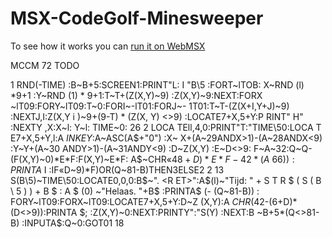 # MSX-CodeGolf-Minesweeper

To see how it works you can [run it on WebMSX](https://webmsx.org/?basic_run=tetris.bas&disk=https://github.com/Jacco/MSX-Minesweeper-Codegolf/blob/master/Minesweeper.dsk?raw=true)

MCCM 72 TODO

1 RND(-TlME) :B~B+5:SCREEN1:PRINT"L:
I "B\5 :FORT~lTOB: X~RND (l) *9+1 :Y~RND (1) *
9+1:T~T+(Z(X,Y)~9) :Z(X,Y)~9:NEXT:FORX ~lT09:FORY~lT09:T~0:FORI~-lT01:FORJ~- 1T01:T~T-(Z(X+I,Y+J)~9) :NEXTJ,I:Z(X,Y
i )~9+(9-T) * (Z(X, Y) <>9) :LOCATE7+X,5+Y:P RINT" H" :NEXTY ,X:X~l: Y~l: TIME~0: 26 2 LOCA TEll,4,0:PRINT"T:"TIME\50:LOCA T E7+X,5+Y,l:A$~INKEY$:A~ASC(A$+"0") :X~ X+(A~29ANDX>1)-(A~28ANDX<9) :Y~Y+(A~30 ANDY>1)-(A~31ANDY<9) :D~Z(X,Y) :E~D<>9: F~A~32:Q~Q-(F(X,Y)~0)*E*F:F(X,Y)~E*F: A$~CHR$«48+D)*E*F-42*(A~66)) :PRINT A$
I :IF«D~9)*F)OR(Q~81-B)THEN3ELSE2 2 13 S(B\5)~TIME\50:LOCATE0,0,0:B$~". <R ET>":A$(l)~"Tijd: " + S T R $ ( S ( B \ 5 ) ) + B $ : A
$ (0) ~"Helaas. "+B$ :PRINTA$ (- (Q~81-B)) : FORY~lT09:FORX~lT09:LOCATE7+X,5+Y:D~Z (X,Y):A$~CHR$(42-(6+D)*(D<>9)):PRINTA $; :Z(X,Y)~0:NEXT:PRINTY":"S(Y) :NEXT:B
~B+5*(Q<>81-B) :INPUTA$:Q~0:GOT01 18
